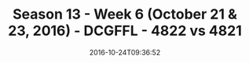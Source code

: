---
title: Season 13 - Week 6 (October 21 & 23, 2016) - DCGFFL - 4822 vs 4821
teams_score:
- team: 4822
  score:
- team: 4821
  score: 6
mvp: P. Pham (Orange); A. Allen (Neon Yellow)
game-ball: M. Cline (Orange); N/A (Neon Yellow)
season: 13
week: 6
date: '2016-10-24T09:36:52'
pageid: season-13-week-6-october-21-23-2016-4822-vs-4821
---